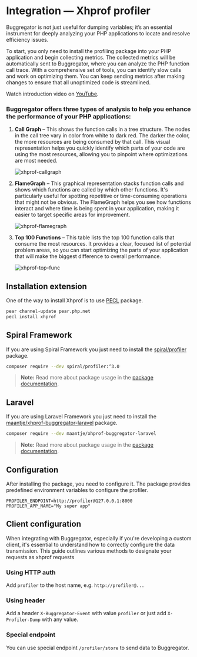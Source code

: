 # Integration — Xhprof profiler

Buggregator is not just useful for dumping variables; it’s an essential instrument for deeply analyzing your PHP
applications to locate and resolve efficiency issues.

To start, you only need to install the profiling package into your PHP application and begin collecting metrics. The
collected metrics will be automatically sent to Buggregator, where you can analyze the PHP function call trace. With a
comprehensive set of tools, you can identify slow calls and work on optimizing them. You can keep sending metrics after
making changes to ensure that all unoptimized code is streamlined.

Watch introduction video on [YouTube](https://www.youtube.com/watch?v=2QbgjIVnz78).

### Buggregator offers three types of analysis to help you enhance the performance of your PHP applications:

1. **Call Graph** – This shows the function calls in a tree structure. The nodes in the call tree vary in color from
   white to dark red. The darker the color, the more resources are being consumed by that call. This visual
   representation helps you quickly identify which parts of your code are using the most resources, allowing you to
   pinpoint where optimizations are most needed.

   ![xhprof-callgraph](https://github.com/buggregator/server/assets/773481/1cf3c587-c1df-4742-8fcd-54a320c86252)

2. **FlameGraph** – This graphical representation stacks function calls and shows which functions are called by which
   other functions. It's particularly useful for spotting repetitive or time-consuming operations that might not be
   obvious. The FlameGraph helps you see how functions interact and where time is being spent in your application,
   making it easier to target specific areas for improvement.

   ![xhprof-flamegraph](https://github.com/buggregator/server/assets/773481/5f75e271-527d-4c6b-a0b1-a3558f8bac51)

3. **Top 100 Functions** – This table lists the top 100 function calls that consume the most resources. It provides a
   clear, focused list of potential problem areas, so you can start optimizing the parts of your application that will
   make the biggest difference to overall performance.

   ![xhprof-top-func](https://github.com/buggregator/server/assets/773481/43dbe4c8-ac23-4cfb-8715-f5141093618f)

## Installation extension

One of the way to install Xhprof is to use [PECL](https://pecl.php.net/package/xhprof) package.

```bash
pear channel-update pear.php.net
pecl install xhprof
```

## Spiral Framework

If you are using Spiral Framework you just need to install
the [spiral/profiler](https://github.com/spiral/profiler/tree/3.0) package.

```bash
composer require --dev spiral/profiler:^3.0
```

> **Note:**
> Read more about package usage in the [package documentation](https://github.com/spiral/profiler/tree/3.0).

## Laravel

If you are using Laravel Framework you just need to install
the [maantje/xhprof-buggregator-laravel](https://github.com/maantje/xhprof-buggregator-laravel) package.

```bash
composer require --dev maantje/xhprof-buggregator-laravel
```

> **Note:**
> Read more about package usage in the [package documentation](https://github.com/maantje/xhprof-buggregator-laravel).

## Configuration

After installing the package, you need to configure it. The package provides predefined environment variables to
configure the profiler.

```dotenv
PROFILER_ENDPOINT=http://profiler@127.0.0.1:8000
PROFILER_APP_NAME="My super app"
```

## Client configuration

When integrating with Buggregator, especially if you're developing a custom client, it's essential to understand how to
correctly configure the data transmission. This guide outlines various methods to designate your requests as xhprof
requests

### Using HTTP auth

Add `profiler` to the host name, e.g. `http://profiler@...`

### Using header

Add a header `X-Buggregator-Event` with value `profiler` or just add `X-Profiler-Dump` with any value.

### Special endpoint

You can use special endpoint `/profiler/store` to send data to Buggregator.